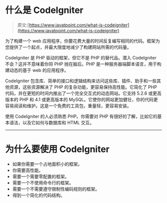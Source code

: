 # 什么是 CodeIgniter

> 原文:[https://www.javatpoint.com/what-is-codeigniter](https://www.javatpoint.com/what-is-codeigniter)

为了构建一个 web 应用程序，你要花费大量的时间反复编写相同的代码。框架为您提供了一个起点，并最大限度地减少了构建网站所需的代码量。

CodeIgniter 是 PHP 驱动的框架，但它不是 PHP 的替代品。潜入 CodeIgniter 不会？这并不意味着你将 PHP 抛在脑后。PHP 是一种服务器端脚本语言，用于构建动态的基于 web 的应用程序。

CodeIgniter 包含库、简单的接口和逻辑结构来访问这些库、插件、助手和一些其他资源，这些资源解决了 PHP 的复杂功能，更容易保持高性能。它简化了 PHP 代码，并在更短的时间内推出了一个完全交互式的动态网站。它支持 5.2.6 或更高版本的 PHP 和 4.1 或更高版本的 MySQL。它使你的网站更加健壮，你的代码更容易阅读和维护。这是一个免费的工具包，重量轻，更容易安装。

使用 CodeIgniter 的人必须熟悉 PHP。你需要对 PHP 有很好的了解，比如它的基本语法，以及它如何与数据库和 HTML 交互。

* * *

# 为什么要使用 CodeIgniter

*   如果你需要一个占地面积小的框架。
*   你需要高性能。
*   需要一个需要零配置的框架。
*   需要一个不使用命令行的框架。
*   需要一个不需要遵守限制性编码规则的框架。
*   得到一个简化的代码结构。